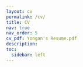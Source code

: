 ```yaml
---
layout: cv
permalink: /cv/
title: CV
nav: true
nav_order: 5
cv_pdf: Yongan's Resume.pdf
description:
toc:
  sidebar: left
---
```

